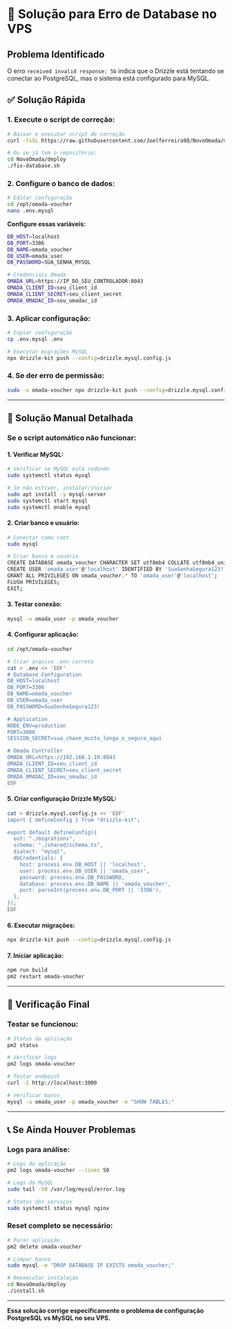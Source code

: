 # 🚨 Solução para Erro de Database no VPS

## Problema Identificado
O erro `received invalid response: 5b` indica que o Drizzle está tentando se conectar ao PostgreSQL, mas o sistema está configurado para MySQL.

## ✅ Solução Rápida

### 1. Execute o script de correção:
```bash
# Baixar e executar script de correção
curl -fsSL https://raw.githubusercontent.com/Joelferreira98/NovoOmada/main/deploy/fix-database.sh | bash

# Ou se já tem o repositório:
cd NovoOmada/deploy
./fix-database.sh
```

### 2. Configure o banco de dados:
```bash
# Editar configuração
cd /opt/omada-voucher
nano .env.mysql
```

**Configure essas variáveis:**
```bash
DB_HOST=localhost
DB_PORT=3306
DB_NAME=omada_voucher
DB_USER=omada_user
DB_PASSWORD=SUA_SENHA_MYSQL

# Credenciais Omada
OMADA_URL=https://IP_DO_SEU_CONTROLADOR:8043
OMADA_CLIENT_ID=seu_client_id
OMADA_CLIENT_SECRET=seu_client_secret
OMADA_OMADAC_ID=seu_omadac_id
```

### 3. Aplicar configuração:
```bash
# Copiar configuração
cp .env.mysql .env

# Executar migrações MySQL
npx drizzle-kit push --config=drizzle.mysql.config.js
```

### 4. Se der erro de permissão:
```bash
sudo -u omada-voucher npx drizzle-kit push --config=drizzle.mysql.config.js
```

---

## 🔧 Solução Manual Detalhada

### Se o script automático não funcionar:

#### 1. Verificar MySQL:
```bash
# Verificar se MySQL está rodando
sudo systemctl status mysql

# Se não estiver, instalar/iniciar
sudo apt install -y mysql-server
sudo systemctl start mysql
sudo systemctl enable mysql
```

#### 2. Criar banco e usuário:
```bash
# Conectar como root
sudo mysql

# Criar banco e usuário
CREATE DATABASE omada_voucher CHARACTER SET utf8mb4 COLLATE utf8mb4_unicode_ci;
CREATE USER 'omada_user'@'localhost' IDENTIFIED BY 'SuaSenhaSegura123!';
GRANT ALL PRIVILEGES ON omada_voucher.* TO 'omada_user'@'localhost';
FLUSH PRIVILEGES;
EXIT;
```

#### 3. Testar conexão:
```bash
mysql -u omada_user -p omada_voucher
```

#### 4. Configurar aplicação:
```bash
cd /opt/omada-voucher

# Criar arquivo .env correto
cat > .env << 'EOF'
# Database Configuration
DB_HOST=localhost
DB_PORT=3306
DB_NAME=omada_voucher
DB_USER=omada_user
DB_PASSWORD=SuaSenhaSegura123!

# Application
NODE_ENV=production
PORT=3000
SESSION_SECRET=sua_chave_muito_longa_e_segura_aqui

# Omada Controller
OMADA_URL=https://192.168.1.10:8043
OMADA_CLIENT_ID=seu_client_id
OMADA_CLIENT_SECRET=seu_client_secret
OMADA_OMADAC_ID=seu_omadac_id
EOF
```

#### 5. Criar configuração Drizzle MySQL:
```bash
cat > drizzle.mysql.config.js << 'EOF'
import { defineConfig } from "drizzle-kit";

export default defineConfig({
  out: "./migrations",
  schema: "./shared/schema.ts",
  dialect: "mysql",
  dbCredentials: {
    host: process.env.DB_HOST || 'localhost',
    user: process.env.DB_USER || 'omada_user',
    password: process.env.DB_PASSWORD,
    database: process.env.DB_NAME || 'omada_voucher',
    port: parseInt(process.env.DB_PORT || '3306'),
  },
});
EOF
```

#### 6. Executar migrações:
```bash
npx drizzle-kit push --config=drizzle.mysql.config.js
```

#### 7. Iniciar aplicação:
```bash
npm run build
pm2 restart omada-voucher
```

---

## 🚀 Verificação Final

### Testar se funcionou:
```bash
# Status da aplicação
pm2 status

# Verificar logs
pm2 logs omada-voucher

# Testar endpoint
curl -I http://localhost:3000

# Verificar banco
mysql -u omada_user -p omada_voucher -e "SHOW TABLES;"
```

---

## 📞 Se Ainda Houver Problemas

### Logs para análise:
```bash
# Logs da aplicação
pm2 logs omada-voucher --lines 50

# Logs do MySQL
sudo tail -50 /var/log/mysql/error.log

# Status dos serviços
sudo systemctl status mysql nginx
```

### Reset completo se necessário:
```bash
# Parar aplicação
pm2 delete omada-voucher

# Limpar banco
sudo mysql -e "DROP DATABASE IF EXISTS omada_voucher;"

# Reexecutar instalação
cd NovoOmada/deploy
./install.sh
```

---

**Essa solução corrige especificamente o problema de configuração PostgreSQL vs MySQL no seu VPS.**